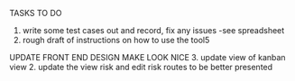 TASKS TO DO

1. write some test cases out and record, fix any issues  -see spreadsheet
2. rough draft of instructions on how to use the tool5

UPDATE FRONT END DESIGN MAKE LOOK NICE
3. update view of kanban view
2. update the view risk and edit risk routes to be better presented
